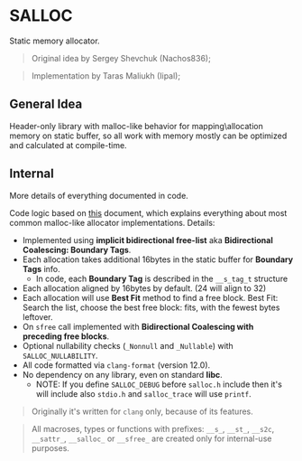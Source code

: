 # SALLOC

Static memory allocator.

> Original idea by Sergey Shevchuk (Nachos836);

> Implementation by Taras Maliukh (Iipal);

## General Idea

Header-only library with malloc-like behavior for mapping\allocation memory on static buffer, so all work with memory mostly can be optimized and calculated at compile-time.

## Internal

More details of everything documented in code.

Code logic based on [this](https://cs.wellesley.edu/~cs240/s19/slides/malloc.pdf) document, which explains everything about most common malloc-like allocator implementations. Details:

- Implemented using **implicit bidirectional free-list** aka **Bidirectional Coalescing: Boundary Tags**.
- Each allocation takes additional 16bytes in the static buffer for **Boundary Tags** info.
  - In code, each **Boundary Tag** is described in the `__s_tag_t` structure
- Each allocation aligned by 16bytes by default. (24 will align to 32)
- Each allocation will use **Best Fit** method to find a free block. Best Fit: Search the list, choose the best free block: fits, with the fewest bytes leftover.
- On `sfree` call implemented with **Bidirectional Coalescing with preceding free blocks**.
- Optional nullability checks (`_Nonnull` and `_Nullable`) with `SALLOC_NULLABILITY`.
- All code formatted via `clang-format` (version 12.0).
- No dependency on any library, even on standard **libc**.
  - NOTE: If you define `SALLOC_DEBUG` before `salloc.h` include then it's will include also `stdio.h` and `salloc_trace` will use `printf`.

> Originally it's written for `clang` only, because of its features.

> All macroses, types or functions with prefixes: `__s_`, `__st_`, `__s2c`, `__sattr_`, `__salloc_` or `__sfree_` are created only for internal-use purposes.
